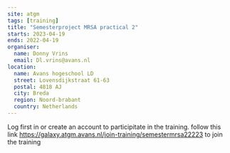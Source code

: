 ```yaml
---
site: atgm
tags: [training]
title: "Semesterproject MRSA practical 2"
starts: 2023-04-19
ends: 2022-04-19
organiser:
  name: Donny Vrins
  email: Dl.vrins@avans.nl
location:
  name: Avans hogeschool LD
  street: Lovensdijkstraat 61-63
  postal: 4818 AJ
  city: Breda
  region: Noord-brabant
  country: Netherlands
---
```


Log first in or create an account to participitate in the training.
follow this link https://galaxy.atgm.avans.nl/join-training/semestermrsa22223 to join the training
